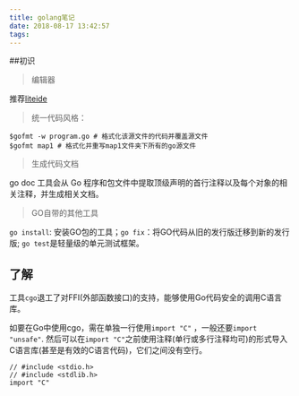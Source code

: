 ```yaml
---
title: golang笔记
date: 2018-08-17 13:42:57
tags:
---
```




<!--more-->

##初识

> 编辑器

推荐[liteide](https://github.com/visualfc/liteide/releases/tag/x34.1)

> 统一代码风格：

```
$gofmt -w program.go # 格式化该源文件的代码并覆盖源文件
$gofmt map1 # 格式化并重写map1文件夹下所有的go源文件
```

> 生成代码文档

go doc 工具会从 Go 程序和包文件中提取顶级声明的首行注释以及每个对象的相关注释，并生成相关文档。

> GO自带的其他工具

`go install`: 安装GO包的工具；`go fix`：将GO代码从旧的发行版迁移到新的发行版; `go test`是轻量级的单元测试框架。

## 了解

工具`cgo`退工了对FFI(外部函数接口)的支持，能够使用Go代码安全的调用C语言库。

如要在Go中使用cgo，需在单独一行使用`import "C"` ，一般还要`import "unsafe"`. 然后可以在`import "C"`之前使用注释(单行或多行注释均可)的形式导入C语言库(甚至是有效的C语言代码)，它们之间没有空行。

```
// #include <stdio.h>
// #include <stdlib.h>
import "C"
```

























